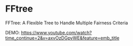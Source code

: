# FFtree
FFTree: A Flexible Tree to Handle Multiple Fairness Criteria

DEMO: https://www.youtube.com/watch?time_continue=2&v=axvOzDGpvWE&feature=emb_title
